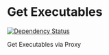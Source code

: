 # Get Executables

[![Dependency Status](https://david-dm.org/parkerwy/get-executables.svg)](https://david-dm.org/parkerwy/get-executables)

Get Executables via Proxy
